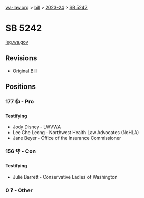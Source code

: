[wa-law.org](/) > [bill](/bill/) > [2023-24](/bill/2023-24/) > [SB 5242](/bill/2023-24/sb/5242/)

# SB 5242
[leg.wa.gov](https://app.leg.wa.gov/billsummary?BillNumber=5242&Year=2023&Initiative=false)

## Revisions
* [Original Bill](1/)

## Positions
### 177 👍 - Pro
#### Testifying
* Jody Disney - LWVWA
* Lee Che  Leong - Northwest Health Law Advocates (NoHLA)
* Jane Beyer - Office of the Insurance Commissioner

### 156 👎 - Con
#### Testifying
* Julie Barrett - Conservative Ladies of Washington

### 0 ❓ - Other
